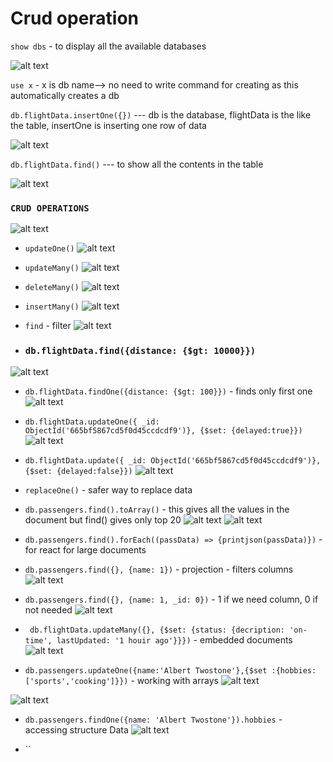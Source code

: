 # Crud operation

`show dbs` - to display all the available databases

![alt text](image-1.png)

``use x`` - x is db name--> no need to write command for creating as this automatically creates a db  

``db.flightData.insertOne({})`` --- db is the database, flightData is the like the table, insertOne is inserting one row of data 

![alt text](image-2.png)

``db.flightData.find()`` --- to show all the contents in the table

![alt text](image.png)


### ``CRUD OPERATIONS``
 ![alt text](image-3.png)


- `updateOne()`
![alt text](image-4.png)

- `updateMany()`
![alt text](image-5.png)

- `deleteMany()`
![alt text](image-6.png)

- `insertMany()`
![alt text](image-7.png)

-  `find` - filter
![alt text](image-8.png)

- ### `db.flightData.find({distance: {$gt: 10000}})`
![alt text](image-9.png)


- `db.flightData.findOne({distance: {$gt: 100}})`    - finds only first one
![alt text](image-10.png)


-  `db.flightData.updateOne({ _id: ObjectId('665bf5867cd5f0d45ccdcdf9')}, {$set: {delayed:true}})` 
![alt text](image-11.png)


- `db.flightData.update({ _id: ObjectId('665bf5867cd5f0d45ccdcdf9')}, {$set: {delayed:false}})` 
![alt text](image-12.png)

- `replaceOne()` - safer way to replace data


- `db.passengers.find().toArray()` - this gives all the values in the document but find() gives only top 20
![alt text](image-13.png)
![alt text](image-14.png)


- `db.passengers.find().forEach((passData) => {printjson(passData)})` - for react for large documents 




- `db.passengers.find({}, {name: 1})` - projection - filters columns
![alt text](image-15.png)



- `db.passengers.find({}, {name: 1, _id: 0})` - 1 if we need column, 0 if not needed
![alt text](image-16.png)



- ` db.flightData.updateMany({}, {$set: {status: {decription: 'on-time', lastUpdated: '1 houir ago'}}})` - embedded documents
![alt text](image-17.png)


- `db.passengers.updateOne({name:'Albert Twostone'},{$set :{hobbies:['sports','cooking']}})` - working with arrays
![alt text](image-18.png)

![alt text](image-19.png)

- `db.passengers.findOne({name: 'Albert Twostone'}).hobbies`  - accessing structure Data
![alt text](image-20.png)



- ``